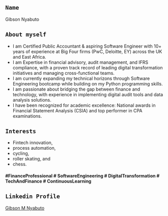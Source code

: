 ## ``Name``
Gibson Nyabuto

## ``` About myself ```
* I am Certified Public Accountant & aspiring Software Engineer with 10+ years of experience at Big Four firms (PwC, Deloitte, EY) across the UK and East Africa.
* I am Expertise in financial advisory, audit management, and IFRS compliance, with a proven track record of leading digital transformation initiatives and managing cross-functional teams.
* I am currently expanding my technical horizons through Software Engineering bootcamp while building on my Python programming skills.
* I am passionate about bridging the gap between finance and technology, with experience in implementing digital audit tools and data analysis solutions.
* I have been recognized for academic excellence: National awards in Financial Statement Analysis (CSIA) and top performer in CPA examinations.

## ``Interests``
* Fintech innovation,
* process automation,
* cycling,
* roller skating, and
* chess.
#### #FinanceProfessional # SoftwareEngineering # DigitalTransformation # TechAndFinance # ContinuousLearning
  


## ```Linkedin Profile```

[Gibson M Nyabuto](https://www.linkedin.com/in/cpa-gibson-nyabuto-80866771?utm_source=share&utm_campaign=share_via&utm_content=profile&utm_medium=android_app)

